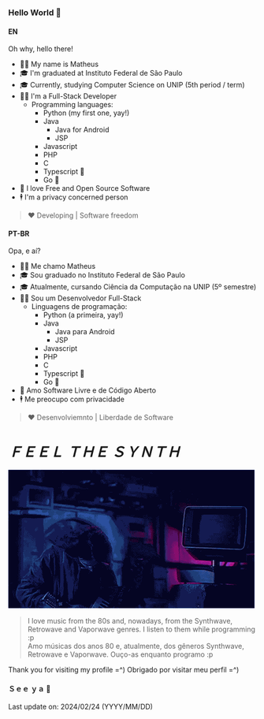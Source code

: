 ### Hello World 👋

#### EN

Oh why, hello there!

- 🙋‍♂️ My name is Matheus
- 🎓 I'm graduated at Instituto Federal de São Paulo
- 🎓 Currently, studying Computer Science on UNIP (5th period / term)
- 👨‍💻 I'm a Full-Stack Developer   
  - Programming languages:
    - Python (my first one, yay!)
    - Java
      - Java for Android
      - JSP  
    - Javascript
    - PHP
    - C
    - Typescript 💙
    - Go 💙
- 💜 I love Free and Open Source Software
- 🕴 I'm a privacy concerned person

> ❤️ Developing | Software freedom


#### PT-BR

Opa, e aí?

- 🙋‍♂️ Me chamo Matheus
- 🎓 Sou graduado no Instituto Federal de São Paulo
- 🎓 Atualmente, cursando Ciência da Computação na UNIP (5º semestre)
- 👨‍💻 Sou um Desenvolvedor Full-Stack
  - Linguagens de programação:
    - Python (a primeira, yay!)
    - Java
      - Java para Android
      - JSP
    - Javascript
    - PHP
    - C
    - Typescript 💙
    - Go 💙
- 💜 Amo Software Livre e de Código Aberto
- 🕴 Me preocupo com privacidade

> ❤️ Desenvolviemnto | Liberdade de Software


# _**ＦＥＥＬ ＴＨＥ ＳＹＮＴＨ**_
![](feel-the-synth.gif)
> I love music from the 80s and, nowadays, from the Synthwave, Retrowave and Vaporwave genres. I listen to them while programming :p\
> Amo músicas dos anos 80 e, atualmente, dos gêneros Synthwave, Retrowave e Vaporwave. Ouço-as enquanto programo :p

Thank you for visiting my profile =^)
Obrigado por visitar meu perfil =^)

#### Ｓｅｅ ｙａ 👋


Last update on: 2024/02/24 (YYYY/MM/DD)
